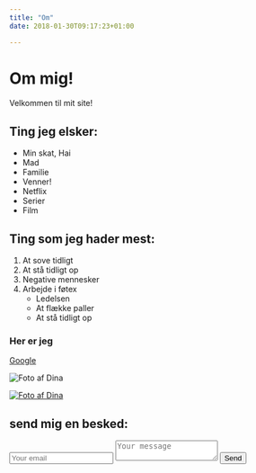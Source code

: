 ```yaml
---
title: "Om"
date: 2018-01-30T09:17:23+01:00

---
```


# Om mig!

Velkommen til mit site!

## Ting jeg elsker:
* Min skat, Hai
* Mad
* Familie
* Venner!
* Netflix
 * Serier
 * Film

## Ting som jeg hader mest:
1. At sove tidligt
2. At stå tidligt op
3. Negative mennesker
4. Arbejde i føtex 
   * Ledelsen
   * At flække paller
   * At stå tidligt op
 
 ### Her er jeg
 
 [Google](http://google.com)
 
 ![Foto af Dina](/img/dina2.JPG)
 
  [![Foto af Dina](/img/dina2.JPG)](http://google.com)
  
  ## send mig en besked:
  
  <form method="POST" action="https://formspree.io/dina2400nv@gmail.com">
  <input type="email" name="email" placeholder="Your email">
  <textarea name="message" placeholder="Your message"></textarea>
  <button type="submit">Send</button>
</form>
